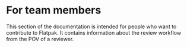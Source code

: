 # For team members

This section of the documentation is intended for people who want to
contribute to Flatpak. It contains information about the review workflow from the POV of a reviewer.
